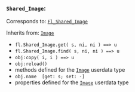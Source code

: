 ### `Shared_Image`:

Corresponds to:
[`Fl_Shared_Image`](http://www.fltk.org/doc-1.3/classFl__Shared__Image.html)

Inherits from:
[`Image`](Image)

*   `fl.Shared_Image.get( s, ni, ni ) ==> u`
*   `fl.Shared_Image.find( s, ni, ni ) ==> u`
*   `obj:copy( i, i ) ==> u`
*   `obj:reload()`
*   methods defined for the [`Image`](Image) userdata type
*   `obj.name  [get: s; set: -]`
*   properties defined for the [`Image`](Image) userdata type

